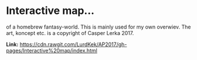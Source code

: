 <h1>Interactive map...</h1>
of a homebrew fantasy-world. This is mainly used for my own overwiev.
The art, koncept etc. is a copyright of Casper Lerka 2017.

<b>Link:</b> https://cdn.rawgit.com/LurdKek/AP2017/gh-pages/Interactive%20map/index.html
